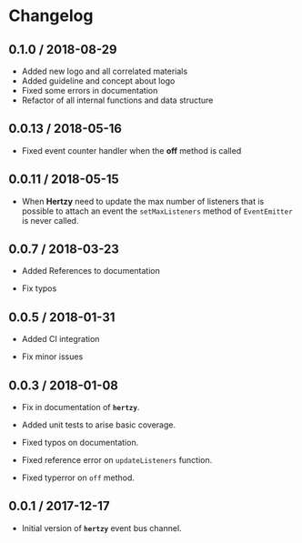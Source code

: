 # Changelog

## 0.1.0 / 2018-08-29

* Added new logo and all correlated materials
* Added guideline and concept about logo
* Fixed some errors in documentation
* Refactor of all internal functions and data structure

## 0.0.13 / 2018-05-16

* Fixed event counter handler when the **off** method is called

## 0.0.11 / 2018-05-15

* When **Hertzy** need to update the max number of listeners that is possible to 
attach an event the `setMaxListeners` method of `EventEmitter` is never called.

## 0.0.7 / 2018-03-23

* Added References to documentation

* Fix typos

## 0.0.5 / 2018-01-31

* Added CI integration

* Fix minor issues

## 0.0.3 / 2018-01-08

* Fix in documentation of **`hertzy`**.

* Added unit tests to arise basic coverage.

* Fixed typos on documentation.

* Fixed reference error on ```updateListeners``` function.

* Fixed typerror on ```off``` method.

## 0.0.1 / 2017-12-17

* Initial version of **`hertzy`** event bus channel.
